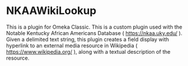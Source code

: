 # NKAAWikiLookup
This is a plugin for Omeka Classic.  This is a custom plugin used with the Notable Kentucky African Americans Database ( https://nkaa.uky.edu/ ).  Given a delimited text string, this plugin creates a field display with hyperlink to an external media resource in Wikipedia ( https://www.wikipedia.org/ ), along with a textual description of the resource.
